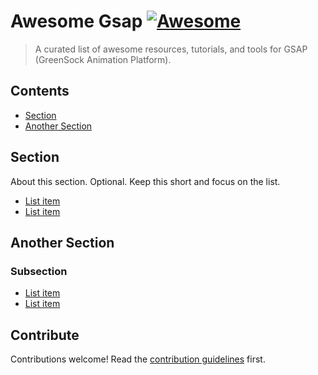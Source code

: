 # Awesome Gsap [![Awesome](https://awesome.re/badge.svg)](https://awesome.re)

> A curated list of awesome resources, tutorials, and tools for GSAP (GreenSock Animation Platform).


## Contents

- [Section](#section)
- [Another Section](#another-section)


## Section

About this section. Optional. Keep this short and focus on the list.

- [List item](http://example.com)
- [List item](http://example.com)


## Another Section

### Subsection

- [List item](http://example.com)
- [List item](http://example.com)


## Contribute

Contributions welcome! Read the [contribution guidelines](contributing.md) first.
